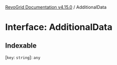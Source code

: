 [RevoGrid Documentation v4.15.0](README.md) / AdditionalData

# Interface: AdditionalData

## Indexable

 \[`key`: `string`\]: `any`
